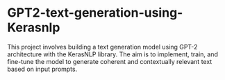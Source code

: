 # GPT2-text-generation-using-Kerasnlp

This project involves building a text generation model using GPT-2 architecture with the KerasNLP library. The aim is to implement, train, and fine-tune the model to generate coherent and contextually relevant text based on input prompts.
  
